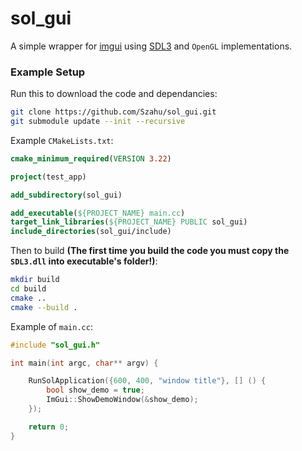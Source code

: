 # sol_gui

A simple wrapper for [imgui](https://github.com/ocornut/imgui/tree/master) using [SDL3](https://github.com/libsdl-org/SDL) and `OpenGL` implementations. 

### Example Setup
Run this to download the code and dependancies:
```bash
git clone https://github.com/Szahu/sol_gui.git
git submodule update --init --recursive
```

Example `CMakeLists.txt`:
```CMake
cmake_minimum_required(VERSION 3.22)

project(test_app)

add_subdirectory(sol_gui)

add_executable(${PROJECT_NAME} main.cc)
target_link_libraries(${PROJECT_NAME} PUBLIC sol_gui)
include_directories(sol_gui/include)
```
Then to build 
**(The first time you build the code you must copy the `SDL3.dll` into executable's folder!)**:
```bash
mkdir build
cd build
cmake ..
cmake --build .
```
Example of `main.cc`:
```cpp
#include "sol_gui.h"

int main(int argc, char** argv) {

    RunSolApplication({600, 400, "window title"}, [] () {
        bool show_demo = true;
        ImGui::ShowDemoWindow(&show_demo);
    });

    return 0;
}
```
